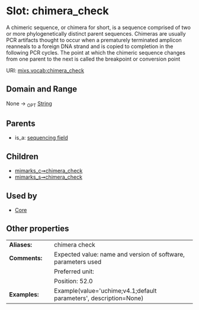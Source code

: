 
# Slot: chimera_check


A chimeric sequence, or chimera for short, is a sequence comprised of two or more phylogenetically distinct parent sequences. Chimeras are usually PCR artifacts thought to occur when a prematurely terminated amplicon reanneals to a foreign DNA strand and is copied to completion in the following PCR cycles. The point at which the chimeric sequence changes from one parent to the next is called the breakpoint or conversion point

URI: [mixs.vocab:chimera_check](https://w3id.org/mixs/vocab/chimera_check)


## Domain and Range

None ->  <sub>OPT</sub> [String](types/String.md)

## Parents

 *  is_a: [sequencing field](sequencing_field.md)

## Children

 *  [mimarks_c➞chimera_check](mimarks_c_chimera_check.md)
 *  [mimarks_s➞chimera_check](mimarks_s_chimera_check.md)

## Used by

 * [Core](Core.md)

## Other properties

|  |  |  |
| --- | --- | --- |
| **Aliases:** | | chimera check |
| **Comments:** | | Expected value: name and version of software, parameters used |
|  | | Preferred unit:  |
|  | | Position: 52.0 |
| **Examples:** | | Example(value='uchime;v4.1;default parameters', description=None) |


